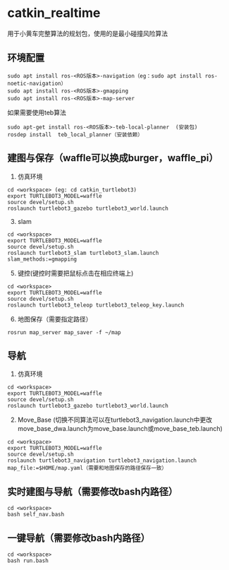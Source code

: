 # catkin_realtime
用于小黄车完整算法的规划包，使用的是最小碰撞风险算法

## 环境配置
```
sudo apt install ros-<ROS版本>-navigation（eg：sudo apt install ros-noetic-navigation）
sudo apt install ros-<ROS版本>-gmapping
sudo apt install ros-<ROS版本>-map-server
```
如果需要使用teb算法
```
sudo apt-get install ros-<ROS版本>-teb-local-planner  (安装包)
rosdep install  teb_local_planner（安装依赖）
```
## 建图与保存（waffle可以换成burger，waffle_pi）
1. 仿真环境
```
cd <workspace> (eg: cd catkin_turtlebot3)
export TURTLEBOT3_MODEL=waffle
source devel/setup.sh
roslaunch turtlebot3_gazebo turtlebot3_world.launch
```

3. slam
```
cd <workspace> 
export TURTLEBOT3_MODEL=waffle
source devel/setup.sh
roslaunch turtlebot3_slam turtlebot3_slam.launch slam_methods:=gmapping
```
5. 键控(键控时需要把鼠标点击在相应终端上)
```
cd <workspace> 
export TURTLEBOT3_MODEL=waffle
source devel/setup.sh
roslaunch turtlebot3_teleop turtlebot3_teleop_key.launch
```
6. 地图保存（需要指定路径）
```
rosrun map_server map_saver -f ~/map 
```
## 导航

1. 仿真环境
```
cd <workspace> 
export TURTLEBOT3_MODEL=waffle
source devel/setup.sh
roslaunch turtlebot3_gazebo turtlebot3_world.launch
```
2. Move_Base (切换不同算法可以在turtlebot3_navigation.launch中更改move_base_dwa.launch为move_base.launch或move_base_teb.launch)
```
cd <workspace> 
export TURTLEBOT3_MODEL=waffle
source devel/setup.sh
roslaunch turtlebot3_navigation turtlebot3_navigation.launch map_file:=$HOME/map.yaml（需要和地图保存的路径保存一致）
```
## 实时建图与导航（需要修改bash内路径）
```
cd <workspace> 
bash self_nav.bash
```
## 一键导航（需要修改bash内路径）
```
cd <workspace> 
bash run.bash
```
